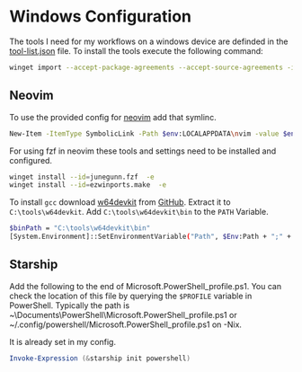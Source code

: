 # Windows Configuration

The tools I need for my workflows on a windows device are definded in the [tool-list.json](tool-list.json) file.
To install the tools execute the following command:

```sh
winget import --accept-package-agreements --accept-source-agreements -i .\tool-list.json
```

## Neovim

To use the provided config for [neovim](https://neovim.io/) add that symlinc.

```sh
New-Item -ItemType SymbolicLink -Path $env:LOCALAPPDATA\nvim -value $env:USERPROFILE\.config\nvim\
```

For using fzf in neovim these tools and settings need to be installed and configured.
```sh
winget install --id=junegunn.fzf  -e
winget install --id=ezwinports.make  -e
```
To install `gcc` download [w64devkit](https://www.mingw-w64.org/downloads/) from [GitHub](https://github.com/skeeto/w64devkit/releases).
Extract it to `C:\tools\w64devkit`.
Add `C:\tools\w64devkit\bin` to the `PATH` Variable.
```sh
$binPath = "C:\tools\w64devkit\bin"
[System.Environment]::SetEnvironmentVariable("Path", $Env:Path + ";" + $binPath, [System.EnvironmentVariableTarget]::Machine)
```

## Starship

Add the following to the end of Microsoft.PowerShell_profile.ps1. 
You can check the location of this file by querying the `$PROFILE` variable in PowerShell. 
Typically the path is ~\Documents\PowerShell\Microsoft.PowerShell_profile.ps1 or ~/.config/powershell/Microsoft.PowerShell_profile.ps1 on -Nix.

It is already set in my config.

```ps1
Invoke-Expression (&starship init powershell)
```
